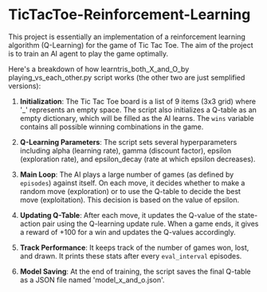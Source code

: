 # TicTacToe-Reinforcement-Learning
This project is essentially an implementation of a reinforcement learning algorithm (Q-Learning) for the game of Tic Tac Toe. The aim of the project is to train an AI agent to play the game optimally.

Here's a breakdown of how learntris_both_X_and_O_by playing_vs_each_other.py script works (the other two are just semplified versions):

1. **Initialization**: The Tic Tac Toe board is a list of 9 items (3x3 grid) where '_' represents an empty space. The script also initializes a Q-table as an empty dictionary, which will be filled as the AI learns. The `wins` variable contains all possible winning combinations in the game.

2. **Q-Learning Parameters**: The script sets several hyperparameters including alpha (learning rate), gamma (discount factor), epsilon (exploration rate), and epsilon_decay (rate at which epsilon decreases). 

3. **Main Loop**: The AI plays a large number of games (as defined by `episodes`) against itself. On each move, it decides whether to make a random move (exploration) or to use the Q-table to decide the best move (exploitation). This decision is based on the value of epsilon. 

4. **Updating Q-Table**: After each move, it updates the Q-value of the state-action pair using the Q-learning update rule. When a game ends, it gives a reward of +100 for a win and updates the Q-values accordingly.

5. **Track Performance**: It keeps track of the number of games won, lost, and drawn. It prints these stats after every `eval_interval` episodes.

6. **Model Saving**: At the end of training, the script saves the final Q-table as a JSON file named 'model_x_and_o.json'.
